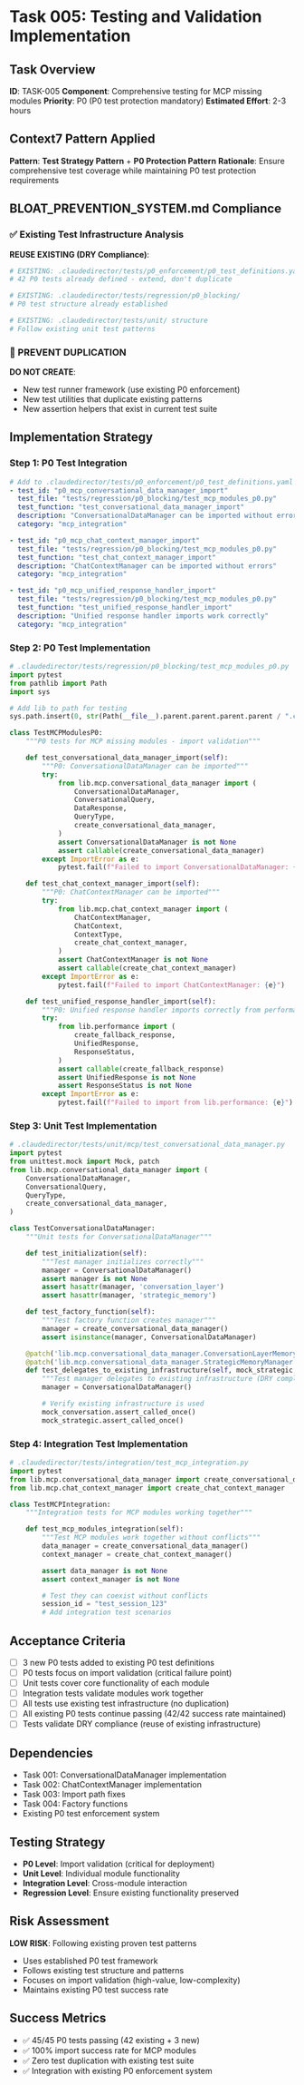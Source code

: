 # Task 005: Testing and Validation Implementation

## Task Overview
**ID**: TASK-005
**Component**: Comprehensive testing for MCP missing modules
**Priority**: P0 (P0 test protection mandatory)
**Estimated Effort**: 2-3 hours

## Context7 Pattern Applied
**Pattern**: **Test Strategy Pattern** + **P0 Protection Pattern**
**Rationale**: Ensure comprehensive test coverage while maintaining P0 test protection requirements

## BLOAT_PREVENTION_SYSTEM.md Compliance

### ✅ Existing Test Infrastructure Analysis
**REUSE EXISTING (DRY Compliance)**:
```python
# EXISTING: .claudedirector/tests/p0_enforcement/p0_test_definitions.yaml
# 42 P0 tests already defined - extend, don't duplicate

# EXISTING: .claudedirector/tests/regression/p0_blocking/
# P0 test structure already established

# EXISTING: .claudedirector/tests/unit/ structure
# Follow existing unit test patterns
```

### 🚫 PREVENT DUPLICATION
**DO NOT CREATE**:
- New test runner framework (use existing P0 enforcement)
- New test utilities that duplicate existing patterns
- New assertion helpers that exist in current test suite

## Implementation Strategy

### Step 1: P0 Test Integration
```yaml
# Add to .claudedirector/tests/p0_enforcement/p0_test_definitions.yaml
- test_id: "p0_mcp_conversational_data_manager_import"
  test_file: "tests/regression/p0_blocking/test_mcp_modules_p0.py"
  test_function: "test_conversational_data_manager_import"
  description: "ConversationalDataManager can be imported without errors"
  category: "mcp_integration"

- test_id: "p0_mcp_chat_context_manager_import"
  test_file: "tests/regression/p0_blocking/test_mcp_modules_p0.py"
  test_function: "test_chat_context_manager_import"
  description: "ChatContextManager can be imported without errors"
  category: "mcp_integration"

- test_id: "p0_mcp_unified_response_handler_import"
  test_file: "tests/regression/p0_blocking/test_mcp_modules_p0.py"
  test_function: "test_unified_response_handler_import"
  description: "Unified response handler imports work correctly"
  category: "mcp_integration"
```

### Step 2: P0 Test Implementation
```python
# .claudedirector/tests/regression/p0_blocking/test_mcp_modules_p0.py
import pytest
from pathlib import Path
import sys

# Add lib to path for testing
sys.path.insert(0, str(Path(__file__).parent.parent.parent.parent / ".claudedirector"))

class TestMCPModulesP0:
    """P0 tests for MCP missing modules - import validation"""

    def test_conversational_data_manager_import(self):
        """P0: ConversationalDataManager can be imported"""
        try:
            from lib.mcp.conversational_data_manager import (
                ConversationalDataManager,
                ConversationalQuery,
                DataResponse,
                QueryType,
                create_conversational_data_manager,
            )
            assert ConversationalDataManager is not None
            assert callable(create_conversational_data_manager)
        except ImportError as e:
            pytest.fail(f"Failed to import ConversationalDataManager: {e}")

    def test_chat_context_manager_import(self):
        """P0: ChatContextManager can be imported"""
        try:
            from lib.mcp.chat_context_manager import (
                ChatContextManager,
                ChatContext,
                ContextType,
                create_chat_context_manager,
            )
            assert ChatContextManager is not None
            assert callable(create_chat_context_manager)
        except ImportError as e:
            pytest.fail(f"Failed to import ChatContextManager: {e}")

    def test_unified_response_handler_import(self):
        """P0: Unified response handler imports correctly from performance module"""
        try:
            from lib.performance import (
                create_fallback_response,
                UnifiedResponse,
                ResponseStatus,
            )
            assert callable(create_fallback_response)
            assert UnifiedResponse is not None
            assert ResponseStatus is not None
        except ImportError as e:
            pytest.fail(f"Failed to import from lib.performance: {e}")
```

### Step 3: Unit Test Implementation
```python
# .claudedirector/tests/unit/mcp/test_conversational_data_manager.py
import pytest
from unittest.mock import Mock, patch
from lib.mcp.conversational_data_manager import (
    ConversationalDataManager,
    ConversationalQuery,
    QueryType,
    create_conversational_data_manager,
)

class TestConversationalDataManager:
    """Unit tests for ConversationalDataManager"""

    def test_initialization(self):
        """Test manager initializes correctly"""
        manager = ConversationalDataManager()
        assert manager is not None
        assert hasattr(manager, 'conversation_layer')
        assert hasattr(manager, 'strategic_memory')

    def test_factory_function(self):
        """Test factory function creates manager"""
        manager = create_conversational_data_manager()
        assert isinstance(manager, ConversationalDataManager)

    @patch('lib.mcp.conversational_data_manager.ConversationLayerMemory')
    @patch('lib.mcp.conversational_data_manager.StrategicMemoryManager')
    def test_delegates_to_existing_infrastructure(self, mock_strategic, mock_conversation):
        """Test manager delegates to existing infrastructure (DRY compliance)"""
        manager = ConversationalDataManager()

        # Verify existing infrastructure is used
        mock_conversation.assert_called_once()
        mock_strategic.assert_called_once()
```

### Step 4: Integration Test Implementation
```python
# .claudedirector/tests/integration/test_mcp_integration.py
import pytest
from lib.mcp.conversational_data_manager import create_conversational_data_manager
from lib.mcp.chat_context_manager import create_chat_context_manager

class TestMCPIntegration:
    """Integration tests for MCP modules working together"""

    def test_mcp_modules_integration(self):
        """Test MCP modules work together without conflicts"""
        data_manager = create_conversational_data_manager()
        context_manager = create_chat_context_manager()

        assert data_manager is not None
        assert context_manager is not None

        # Test they can coexist without conflicts
        session_id = "test_session_123"
        # Add integration test scenarios
```

## Acceptance Criteria
- [ ] 3 new P0 tests added to existing P0 test definitions
- [ ] P0 tests focus on import validation (critical failure point)
- [ ] Unit tests cover core functionality of each module
- [ ] Integration tests validate modules work together
- [ ] All tests use existing test infrastructure (no duplication)
- [ ] All existing P0 tests continue passing (42/42 success rate maintained)
- [ ] Tests validate DRY compliance (reuse of existing infrastructure)

## Dependencies
- Task 001: ConversationalDataManager implementation
- Task 002: ChatContextManager implementation
- Task 003: Import path fixes
- Task 004: Factory functions
- Existing P0 test enforcement system

## Testing Strategy
- **P0 Level**: Import validation (critical for deployment)
- **Unit Level**: Individual module functionality
- **Integration Level**: Cross-module interaction
- **Regression Level**: Ensure existing functionality preserved

## Risk Assessment
**LOW RISK**: Following existing proven test patterns
- Uses established P0 test framework
- Follows existing test structure and patterns
- Focuses on import validation (high-value, low-complexity)
- Maintains existing P0 test success rate

## Success Metrics
- ✅ 45/45 P0 tests passing (42 existing + 3 new)
- ✅ 100% import success rate for MCP modules
- ✅ Zero test duplication with existing test suite
- ✅ Integration with existing P0 enforcement system
